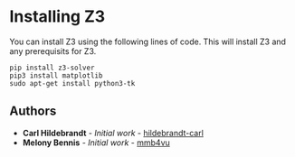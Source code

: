 # Installing Z3

You can install Z3 using the following lines of code. This will install Z3 and any prerequisits for Z3.

```
pip install z3-solver
pip3 install matplotlib
sudo apt-get install python3-tk 
```

## Authors

* **Carl Hildebrandt** - *Initial work* - [hildebrandt-carl](https://github.com/hildebrandt-carl)
* **Melony Bennis** - *Initial work* - [mmb4vu](https://github.com/mmb4vu)
